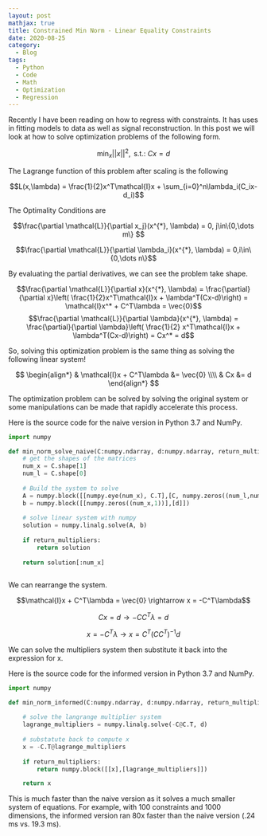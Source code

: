 ```yaml
---
layout: post
mathjax: true
title: Constrained Min Norm - Linear Equality Constraints
date: 2020-08-25
category:
  - Blog
tags:
  - Python
  - Code
  - Math
  - Optimization
  - Regression
---
```

Recently I have been reading on how to regress with constraints. It has uses in fitting models to data as well as signal reconstruction. In this post we will look at how to solve optimization problems of the following form.

$$\min_{x} ||x||^2, \text{ s.t.: } Cx = d$$

The Lagrange function of this problem after scaling is the following

$$L(x,\lambda) = \frac{1}{2}x^T\mathcal{I}x + \sum_{i=0}^n\lambda_i(C_ix-d_i)$$

The Optimality Conditions are

$$\frac{\partial \mathcal{L}}{\partial x_j}(x^{*}, \lambda) = 0, j\in\{0,\dots m\} $$

$$\frac{\partial \mathcal{L}}{\partial \lambda_i}(x^{*}, \lambda) = 0,i\in\{0,\dots n\}$$

By evaluating the partial derivatives, we can see the problem take shape.

$$\frac{\partial \mathcal{L}}{\partial x}(x^{*}, \lambda) = \frac{\partial}{\partial x}\left( \frac{1}{2}x^T\mathcal{I}x + \lambda^T(Cx-d)\right) = \mathcal{I}x^* + C^T\lambda = \vec{0}$$
$$\frac{\partial \mathcal{L}}{\partial \lambda}(x^{*}, \lambda) = \frac{\partial}{\partial \lambda}\left( \frac{1}{2} x^T\mathcal{I}x + \lambda^T(Cx-d)\right) = Cx^* = d$$

So, solving this optimization problem is the same thing as solving the following linear system!

$$
\begin{align*} 
& \mathcal{I}x + C^T\lambda &=  \vec{0} \\\\ 
& Cx  &=  d
\end{align*}
$$

The optimization problem can be solved by solving the original system or some manipulations can be made that rapidly accelerate this process.

Here is the source code for the naive version in Python 3.7 and NumPy.

```python
import numpy

def min_norm_solve_naive(C:numpy.ndarray, d:numpy.ndarray, return_multipliers:bool = True) -> numpy.ndarray:
    # get the shapes of the matrices
    num_x = C.shape[1]
    num_l = C.shape[0]
    
    # Build the system to solve
    A = numpy.block([[numpy.eye(num_x), C.T],[C, numpy.zeros((num_l,num_l))]])
    b = numpy.block([[numpy.zeros((num_x,1))],[d]])
    
    # solve linear system with numpy
    solution = numpy.linalg.solve(A, b)
      
    if return_multipliers:
        return solution
    
    return solution[:num_x]
  
```

We can rearrange the system.

$$\mathcal{I}x + C^T\lambda =  \vec{0} \rightarrow x = -C^T\lambda$$

$$Cx = d \rightarrow -CC^T \lambda = d$$

$$x = -C^T\lambda \rightarrow x= C^T(CC^T)^{-1}d$$

We can solve the multipliers system then substitute it back into the expression for x.

Here is the source code for the informed version in Python 3.7 and NumPy.

```python
import numpy

def min_norm_informed(C:numpy.ndarray, d:numpy.ndarray, return_multipliers:bool = True) -> numpy.ndarray:
    
    # solve the langrange multiplier system
    lagrange_multipliers = numpy.linalg.solve(-C@C.T, d)
    
    # substatute back to compute x
    x = -C.T@lagrange_multipliers
    
    if return_multipliers:
        return numpy.block([[x],[lagrange_multipliers]])

    return x

```

This is much faster than the naive version as it solves a much smaller system of equations. For example, with 100 constraints and 1000 dimensions, the informed version ran 80x faster than the naive version (.24 ms vs. 19.3 ms).

